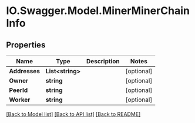 # IO.Swagger.Model.MinerMinerChainInfo
## Properties

Name | Type | Description | Notes
------------ | ------------- | ------------- | -------------
**Addresses** | **List&lt;string&gt;** |  | [optional] 
**Owner** | **string** |  | [optional] 
**PeerId** | **string** |  | [optional] 
**Worker** | **string** |  | [optional] 

[[Back to Model list]](../README.md#documentation-for-models) [[Back to API list]](../README.md#documentation-for-api-endpoints) [[Back to README]](../README.md)

